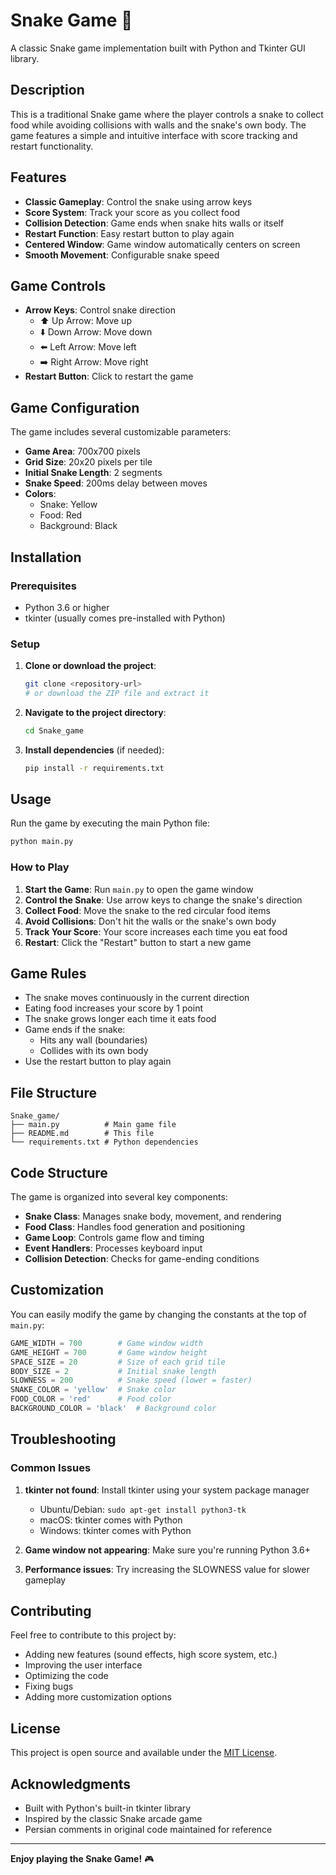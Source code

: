 # Snake Game 🐍

A classic Snake game implementation built with Python and Tkinter GUI library.

## Description

This is a traditional Snake game where the player controls a snake to collect food while avoiding collisions with walls and the snake's own body. The game features a simple and intuitive interface with score tracking and restart functionality.

## Features

- **Classic Gameplay**: Control the snake using arrow keys
- **Score System**: Track your score as you collect food
- **Collision Detection**: Game ends when snake hits walls or itself
- **Restart Function**: Easy restart button to play again
- **Centered Window**: Game window automatically centers on screen
- **Smooth Movement**: Configurable snake speed

## Game Controls

- **Arrow Keys**: Control snake direction
  - ⬆️ Up Arrow: Move up
  - ⬇️ Down Arrow: Move down
  - ⬅️ Left Arrow: Move left
  - ➡️ Right Arrow: Move right
- **Restart Button**: Click to restart the game

## Game Configuration

The game includes several customizable parameters:

- **Game Area**: 700x700 pixels
- **Grid Size**: 20x20 pixels per tile
- **Initial Snake Length**: 2 segments
- **Snake Speed**: 200ms delay between moves
- **Colors**:
  - Snake: Yellow
  - Food: Red
  - Background: Black

## Installation

### Prerequisites

- Python 3.6 or higher
- tkinter (usually comes pre-installed with Python)

### Setup

1. **Clone or download the project**:
   ```bash
   git clone <repository-url>
   # or download the ZIP file and extract it
   ```

2. **Navigate to the project directory**:
   ```bash
   cd Snake_game
   ```

3. **Install dependencies** (if needed):
   ```bash
   pip install -r requirements.txt
   ```

## Usage

Run the game by executing the main Python file:

```bash
python main.py
```

### How to Play

1. **Start the Game**: Run `main.py` to open the game window
2. **Control the Snake**: Use arrow keys to change the snake's direction
3. **Collect Food**: Move the snake to the red circular food items
4. **Avoid Collisions**: Don't hit the walls or the snake's own body
5. **Track Your Score**: Your score increases each time you eat food
6. **Restart**: Click the "Restart" button to start a new game

## Game Rules

- The snake moves continuously in the current direction
- Eating food increases your score by 1 point
- The snake grows longer each time it eats food
- Game ends if the snake:
  - Hits any wall (boundaries)
  - Collides with its own body
- Use the restart button to play again

## File Structure

```
Snake_game/
├── main.py          # Main game file
├── README.md        # This file
└── requirements.txt # Python dependencies
```

## Code Structure

The game is organized into several key components:

- **Snake Class**: Manages snake body, movement, and rendering
- **Food Class**: Handles food generation and positioning
- **Game Loop**: Controls game flow and timing
- **Event Handlers**: Processes keyboard input
- **Collision Detection**: Checks for game-ending conditions

## Customization

You can easily modify the game by changing the constants at the top of `main.py`:

```python
GAME_WIDTH = 700        # Game window width
GAME_HEIGHT = 700       # Game window height
SPACE_SIZE = 20         # Size of each grid tile
BODY_SIZE = 2           # Initial snake length
SLOWNESS = 200          # Snake speed (lower = faster)
SNAKE_COLOR = 'yellow'  # Snake color
FOOD_COLOR = 'red'      # Food color
BACKGROUND_COLOR = 'black'  # Background color
```

## Troubleshooting

### Common Issues

1. **tkinter not found**: Install tkinter using your system package manager
   - Ubuntu/Debian: `sudo apt-get install python3-tk`
   - macOS: tkinter comes with Python
   - Windows: tkinter comes with Python

2. **Game window not appearing**: Make sure you're running Python 3.6+

3. **Performance issues**: Try increasing the SLOWNESS value for slower gameplay

## Contributing

Feel free to contribute to this project by:

- Adding new features (sound effects, high score system, etc.)
- Improving the user interface
- Optimizing the code
- Fixing bugs
- Adding more customization options

## License

This project is open source and available under the [MIT License](LICENSE).

## Acknowledgments

- Built with Python's built-in tkinter library
- Inspired by the classic Snake arcade game
- Persian comments in original code maintained for reference

---

**Enjoy playing the Snake Game!** 🎮
